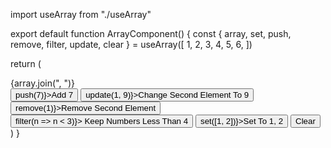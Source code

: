 import useArray from "./useArray"

export default function ArrayComponent() {
const { array, set, push, remove, filter, update, clear } = useArray([
1, 2, 3, 4, 5, 6,
])

return (
<div>
<div>{array.join(", ")}</div>
<button onClick={() => push(7)}>Add 7</button>
<button onClick={() => update(1, 9)}>Change Second Element To 9</button>
<button onClick={() => remove(1)}>Remove Second Element</button>
<button onClick={() => filter(n => n < 3)}>
Keep Numbers Less Than 4
</button>
<button onClick={() => set([1, 2])}>Set To 1, 2</button>
<button onClick={clear}>Clear</button>
</div>
)
}
